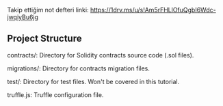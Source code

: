 Takip ettiğim not defteri linki: https://1drv.ms/u/s!Am5rFHLlOfuQgbI6Wdc-jwqiyBu6jg

## Project Structure

contracts/: Directory for Solidity contracts source code (.sol files).

migrations/: Directory for contracts migration files.

test/: Directory for test files. Won't be covered in this tutorial.

truffle.js: Truffle configuration file.
